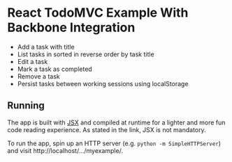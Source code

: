 # React TodoMVC Example With Backbone Integration

* Add a task with title
* List tasks in sorted in reverse order by task title
* Edit a task
* Mark a task as completed
* Remove a task
* Persist tasks between working sessions using localStorage

## Running

The app is built with [JSX](http://facebook.github.io/react/docs/jsx-in-depth.html) and compiled at runtime for a lighter and more fun code reading experience. As stated in the link, JSX is not mandatory.

To run the app, spin up an HTTP server (e.g. `python -m SimpleHTTPServer`) and visit http://localhost/.../myexample/.

